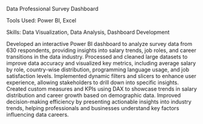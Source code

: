 Data Professional Survey Dashboard


Tools Used: Power BI, Excel



Skills: Data Visualization, Data Analysis, Dashboard Development



Developed an interactive Power BI dashboard to analyze survey data from 630 respondents, providing insights into salary trends, job roles, and career transitions in the data industry.
Processed and cleaned large datasets to improve data accuracy and visualized key metrics, including average salary by role, country-wise distribution, programming language usage, and job satisfaction levels.
Implemented dynamic filters and slicers to enhance user experience, allowing stakeholders to drill down into specific insights.
Created custom measures and KPIs using DAX to showcase trends in salary distribution and career growth based on demographic data.
Improved decision-making efficiency by presenting actionable insights into industry trends, helping professionals and businesses understand key factors influencing data careers.
